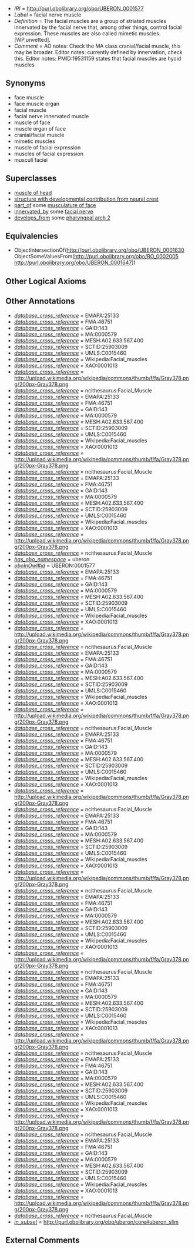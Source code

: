  * *IRI* = http://purl.obolibrary.org/obo/UBERON_0001577
 * *Label* = facial nerve muscle
 * *Definition* = The facial muscles are a group of striated muscles innervated by the facial nerve that, among other things, control facial expression. These muscles are also called mimetic muscles. [WP,unvetted].
 * *Comment* = AO notes: Check the MA class cranial/facial muscle, this may be broader. Editor notes: currently defined by innervation, check this. Editor notes: PMID:19531159 states that facial muscles are hyoid muscles

## Synonyms

 * face muscle
 * face muscle organ
 * facial muscle
 * facial nerve innervated muscle
 * muscle of face
 * muscle organ of face
 * cranial/facial muscle
 * mimetic muscles
 * muscle of facial expression
 * muscles of facial expression
 * musculi faciei

## Superclasses

 * [muscle of head](../../UBERON/76/UBERON_0002376.md)
 * [structure with developmental contribution from neural crest](../../UBERON/14/UBERON_0010314.md)
 * [part_of](../../BFO/50/BFO_0000050.md) some [musculature of face](../../UBERON/73/UBERON_0004473.md)
 * [innervated_by](../../RO/05/RO_0002005.md) some [facial nerve](../../UBERON/47/UBERON_0001647.md)
 * [develops_from](../../RO/02/RO_0002202.md) some [pharyngeal arch 2](../../UBERON/66/UBERON_0003066.md)

## Equivalencies

 * ObjectIntersectionOf(<http://purl.obolibrary.org/obo/UBERON_0001630> ObjectSomeValuesFrom(<http://purl.obolibrary.org/obo/RO_0002005> <http://purl.obolibrary.org/obo/UBERON_0001647>))

## Other Logical Axioms


## Other Annotations

 * *[database_cross_reference](../../ef/oboInOwl#hasDbXref.md)* = EMAPA:25133
 * *[database_cross_reference](../../ef/oboInOwl#hasDbXref.md)* = FMA:46751
 * *[database_cross_reference](../../ef/oboInOwl#hasDbXref.md)* = GAID:143
 * *[database_cross_reference](../../ef/oboInOwl#hasDbXref.md)* = MA:0000579
 * *[database_cross_reference](../../ef/oboInOwl#hasDbXref.md)* = MESH:A02.633.567.400
 * *[database_cross_reference](../../ef/oboInOwl#hasDbXref.md)* = SCTID:25903009
 * *[database_cross_reference](../../ef/oboInOwl#hasDbXref.md)* = UMLS:C0015460
 * *[database_cross_reference](../../ef/oboInOwl#hasDbXref.md)* = Wikipedia:Facial_muscles
 * *[database_cross_reference](../../ef/oboInOwl#hasDbXref.md)* = XAO:0001013
 * *[database_cross_reference](../../ef/oboInOwl#hasDbXref.md)* = http://upload.wikimedia.org/wikipedia/commons/thumb/f/fa/Gray378.png/200px-Gray378.png
 * *[database_cross_reference](../../ef/oboInOwl#hasDbXref.md)* = ncithesaurus:Facial_Muscle
 * *[database_cross_reference](../../ef/oboInOwl#hasDbXref.md)* = EMAPA:25133
 * *[database_cross_reference](../../ef/oboInOwl#hasDbXref.md)* = FMA:46751
 * *[database_cross_reference](../../ef/oboInOwl#hasDbXref.md)* = GAID:143
 * *[database_cross_reference](../../ef/oboInOwl#hasDbXref.md)* = MA:0000579
 * *[database_cross_reference](../../ef/oboInOwl#hasDbXref.md)* = MESH:A02.633.567.400
 * *[database_cross_reference](../../ef/oboInOwl#hasDbXref.md)* = SCTID:25903009
 * *[database_cross_reference](../../ef/oboInOwl#hasDbXref.md)* = UMLS:C0015460
 * *[database_cross_reference](../../ef/oboInOwl#hasDbXref.md)* = Wikipedia:Facial_muscles
 * *[database_cross_reference](../../ef/oboInOwl#hasDbXref.md)* = XAO:0001013
 * *[database_cross_reference](../../ef/oboInOwl#hasDbXref.md)* = http://upload.wikimedia.org/wikipedia/commons/thumb/f/fa/Gray378.png/200px-Gray378.png
 * *[database_cross_reference](../../ef/oboInOwl#hasDbXref.md)* = ncithesaurus:Facial_Muscle
 * *[database_cross_reference](../../ef/oboInOwl#hasDbXref.md)* = EMAPA:25133
 * *[database_cross_reference](../../ef/oboInOwl#hasDbXref.md)* = FMA:46751
 * *[database_cross_reference](../../ef/oboInOwl#hasDbXref.md)* = GAID:143
 * *[database_cross_reference](../../ef/oboInOwl#hasDbXref.md)* = MA:0000579
 * *[database_cross_reference](../../ef/oboInOwl#hasDbXref.md)* = MESH:A02.633.567.400
 * *[database_cross_reference](../../ef/oboInOwl#hasDbXref.md)* = SCTID:25903009
 * *[database_cross_reference](../../ef/oboInOwl#hasDbXref.md)* = UMLS:C0015460
 * *[database_cross_reference](../../ef/oboInOwl#hasDbXref.md)* = Wikipedia:Facial_muscles
 * *[database_cross_reference](../../ef/oboInOwl#hasDbXref.md)* = XAO:0001013
 * *[database_cross_reference](../../ef/oboInOwl#hasDbXref.md)* = http://upload.wikimedia.org/wikipedia/commons/thumb/f/fa/Gray378.png/200px-Gray378.png
 * *[database_cross_reference](../../ef/oboInOwl#hasDbXref.md)* = ncithesaurus:Facial_Muscle
 * *[has_obo_namespace](../../ce/oboInOwl#hasOBONamespace.md)* = uberon
 * *[oboInOwl#id](../../id/oboInOwl#id.md)* = UBERON:0001577
 * *[database_cross_reference](../../ef/oboInOwl#hasDbXref.md)* = EMAPA:25133
 * *[database_cross_reference](../../ef/oboInOwl#hasDbXref.md)* = FMA:46751
 * *[database_cross_reference](../../ef/oboInOwl#hasDbXref.md)* = GAID:143
 * *[database_cross_reference](../../ef/oboInOwl#hasDbXref.md)* = MA:0000579
 * *[database_cross_reference](../../ef/oboInOwl#hasDbXref.md)* = MESH:A02.633.567.400
 * *[database_cross_reference](../../ef/oboInOwl#hasDbXref.md)* = SCTID:25903009
 * *[database_cross_reference](../../ef/oboInOwl#hasDbXref.md)* = UMLS:C0015460
 * *[database_cross_reference](../../ef/oboInOwl#hasDbXref.md)* = Wikipedia:Facial_muscles
 * *[database_cross_reference](../../ef/oboInOwl#hasDbXref.md)* = XAO:0001013
 * *[database_cross_reference](../../ef/oboInOwl#hasDbXref.md)* = http://upload.wikimedia.org/wikipedia/commons/thumb/f/fa/Gray378.png/200px-Gray378.png
 * *[database_cross_reference](../../ef/oboInOwl#hasDbXref.md)* = ncithesaurus:Facial_Muscle
 * *[database_cross_reference](../../ef/oboInOwl#hasDbXref.md)* = EMAPA:25133
 * *[database_cross_reference](../../ef/oboInOwl#hasDbXref.md)* = FMA:46751
 * *[database_cross_reference](../../ef/oboInOwl#hasDbXref.md)* = GAID:143
 * *[database_cross_reference](../../ef/oboInOwl#hasDbXref.md)* = MA:0000579
 * *[database_cross_reference](../../ef/oboInOwl#hasDbXref.md)* = MESH:A02.633.567.400
 * *[database_cross_reference](../../ef/oboInOwl#hasDbXref.md)* = SCTID:25903009
 * *[database_cross_reference](../../ef/oboInOwl#hasDbXref.md)* = UMLS:C0015460
 * *[database_cross_reference](../../ef/oboInOwl#hasDbXref.md)* = Wikipedia:Facial_muscles
 * *[database_cross_reference](../../ef/oboInOwl#hasDbXref.md)* = XAO:0001013
 * *[database_cross_reference](../../ef/oboInOwl#hasDbXref.md)* = http://upload.wikimedia.org/wikipedia/commons/thumb/f/fa/Gray378.png/200px-Gray378.png
 * *[database_cross_reference](../../ef/oboInOwl#hasDbXref.md)* = ncithesaurus:Facial_Muscle
 * *[database_cross_reference](../../ef/oboInOwl#hasDbXref.md)* = EMAPA:25133
 * *[database_cross_reference](../../ef/oboInOwl#hasDbXref.md)* = FMA:46751
 * *[database_cross_reference](../../ef/oboInOwl#hasDbXref.md)* = GAID:143
 * *[database_cross_reference](../../ef/oboInOwl#hasDbXref.md)* = MA:0000579
 * *[database_cross_reference](../../ef/oboInOwl#hasDbXref.md)* = MESH:A02.633.567.400
 * *[database_cross_reference](../../ef/oboInOwl#hasDbXref.md)* = SCTID:25903009
 * *[database_cross_reference](../../ef/oboInOwl#hasDbXref.md)* = UMLS:C0015460
 * *[database_cross_reference](../../ef/oboInOwl#hasDbXref.md)* = Wikipedia:Facial_muscles
 * *[database_cross_reference](../../ef/oboInOwl#hasDbXref.md)* = XAO:0001013
 * *[database_cross_reference](../../ef/oboInOwl#hasDbXref.md)* = http://upload.wikimedia.org/wikipedia/commons/thumb/f/fa/Gray378.png/200px-Gray378.png
 * *[database_cross_reference](../../ef/oboInOwl#hasDbXref.md)* = ncithesaurus:Facial_Muscle
 * *[database_cross_reference](../../ef/oboInOwl#hasDbXref.md)* = EMAPA:25133
 * *[database_cross_reference](../../ef/oboInOwl#hasDbXref.md)* = FMA:46751
 * *[database_cross_reference](../../ef/oboInOwl#hasDbXref.md)* = GAID:143
 * *[database_cross_reference](../../ef/oboInOwl#hasDbXref.md)* = MA:0000579
 * *[database_cross_reference](../../ef/oboInOwl#hasDbXref.md)* = MESH:A02.633.567.400
 * *[database_cross_reference](../../ef/oboInOwl#hasDbXref.md)* = SCTID:25903009
 * *[database_cross_reference](../../ef/oboInOwl#hasDbXref.md)* = UMLS:C0015460
 * *[database_cross_reference](../../ef/oboInOwl#hasDbXref.md)* = Wikipedia:Facial_muscles
 * *[database_cross_reference](../../ef/oboInOwl#hasDbXref.md)* = XAO:0001013
 * *[database_cross_reference](../../ef/oboInOwl#hasDbXref.md)* = http://upload.wikimedia.org/wikipedia/commons/thumb/f/fa/Gray378.png/200px-Gray378.png
 * *[database_cross_reference](../../ef/oboInOwl#hasDbXref.md)* = ncithesaurus:Facial_Muscle
 * *[database_cross_reference](../../ef/oboInOwl#hasDbXref.md)* = EMAPA:25133
 * *[database_cross_reference](../../ef/oboInOwl#hasDbXref.md)* = FMA:46751
 * *[database_cross_reference](../../ef/oboInOwl#hasDbXref.md)* = GAID:143
 * *[database_cross_reference](../../ef/oboInOwl#hasDbXref.md)* = MA:0000579
 * *[database_cross_reference](../../ef/oboInOwl#hasDbXref.md)* = MESH:A02.633.567.400
 * *[database_cross_reference](../../ef/oboInOwl#hasDbXref.md)* = SCTID:25903009
 * *[database_cross_reference](../../ef/oboInOwl#hasDbXref.md)* = UMLS:C0015460
 * *[database_cross_reference](../../ef/oboInOwl#hasDbXref.md)* = Wikipedia:Facial_muscles
 * *[database_cross_reference](../../ef/oboInOwl#hasDbXref.md)* = XAO:0001013
 * *[database_cross_reference](../../ef/oboInOwl#hasDbXref.md)* = http://upload.wikimedia.org/wikipedia/commons/thumb/f/fa/Gray378.png/200px-Gray378.png
 * *[database_cross_reference](../../ef/oboInOwl#hasDbXref.md)* = ncithesaurus:Facial_Muscle
 * *[database_cross_reference](../../ef/oboInOwl#hasDbXref.md)* = EMAPA:25133
 * *[database_cross_reference](../../ef/oboInOwl#hasDbXref.md)* = FMA:46751
 * *[database_cross_reference](../../ef/oboInOwl#hasDbXref.md)* = GAID:143
 * *[database_cross_reference](../../ef/oboInOwl#hasDbXref.md)* = MA:0000579
 * *[database_cross_reference](../../ef/oboInOwl#hasDbXref.md)* = MESH:A02.633.567.400
 * *[database_cross_reference](../../ef/oboInOwl#hasDbXref.md)* = SCTID:25903009
 * *[database_cross_reference](../../ef/oboInOwl#hasDbXref.md)* = UMLS:C0015460
 * *[database_cross_reference](../../ef/oboInOwl#hasDbXref.md)* = Wikipedia:Facial_muscles
 * *[database_cross_reference](../../ef/oboInOwl#hasDbXref.md)* = XAO:0001013
 * *[database_cross_reference](../../ef/oboInOwl#hasDbXref.md)* = http://upload.wikimedia.org/wikipedia/commons/thumb/f/fa/Gray378.png/200px-Gray378.png
 * *[database_cross_reference](../../ef/oboInOwl#hasDbXref.md)* = ncithesaurus:Facial_Muscle
 * *[database_cross_reference](../../ef/oboInOwl#hasDbXref.md)* = EMAPA:25133
 * *[database_cross_reference](../../ef/oboInOwl#hasDbXref.md)* = FMA:46751
 * *[database_cross_reference](../../ef/oboInOwl#hasDbXref.md)* = GAID:143
 * *[database_cross_reference](../../ef/oboInOwl#hasDbXref.md)* = MA:0000579
 * *[database_cross_reference](../../ef/oboInOwl#hasDbXref.md)* = MESH:A02.633.567.400
 * *[database_cross_reference](../../ef/oboInOwl#hasDbXref.md)* = SCTID:25903009
 * *[database_cross_reference](../../ef/oboInOwl#hasDbXref.md)* = UMLS:C0015460
 * *[database_cross_reference](../../ef/oboInOwl#hasDbXref.md)* = Wikipedia:Facial_muscles
 * *[database_cross_reference](../../ef/oboInOwl#hasDbXref.md)* = XAO:0001013
 * *[database_cross_reference](../../ef/oboInOwl#hasDbXref.md)* = http://upload.wikimedia.org/wikipedia/commons/thumb/f/fa/Gray378.png/200px-Gray378.png
 * *[database_cross_reference](../../ef/oboInOwl#hasDbXref.md)* = ncithesaurus:Facial_Muscle
 * *[database_cross_reference](../../ef/oboInOwl#hasDbXref.md)* = EMAPA:25133
 * *[database_cross_reference](../../ef/oboInOwl#hasDbXref.md)* = FMA:46751
 * *[database_cross_reference](../../ef/oboInOwl#hasDbXref.md)* = GAID:143
 * *[database_cross_reference](../../ef/oboInOwl#hasDbXref.md)* = MA:0000579
 * *[database_cross_reference](../../ef/oboInOwl#hasDbXref.md)* = MESH:A02.633.567.400
 * *[database_cross_reference](../../ef/oboInOwl#hasDbXref.md)* = SCTID:25903009
 * *[database_cross_reference](../../ef/oboInOwl#hasDbXref.md)* = UMLS:C0015460
 * *[database_cross_reference](../../ef/oboInOwl#hasDbXref.md)* = Wikipedia:Facial_muscles
 * *[database_cross_reference](../../ef/oboInOwl#hasDbXref.md)* = XAO:0001013
 * *[database_cross_reference](../../ef/oboInOwl#hasDbXref.md)* = http://upload.wikimedia.org/wikipedia/commons/thumb/f/fa/Gray378.png/200px-Gray378.png
 * *[database_cross_reference](../../ef/oboInOwl#hasDbXref.md)* = ncithesaurus:Facial_Muscle
 * *[in_subset](../../et/oboInOwl#inSubset.md)* = http://purl.obolibrary.org/obo/uberon/core#uberon_slim

## External Comments

